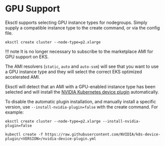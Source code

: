 # GPU Support

Eksctl supports selecting GPU instance types for nodegroups. Simply supply a
compatible instance type to the create command, or via the config file.

```
eksctl create cluster --node-type=p2.xlarge
```

!!! note
    It is no longer necessary to subscribe to the marketplace AMI for GPU support on EKS.

The AMI resolvers (`static`, `auto` and `auto-ssm`) will see that you want to use a
GPU instance type and they will select the correct EKS optimized accelerated AMI.

Eksctl will detect that an AMI with a GPU-enabled instance type has been selected and
will install the [NVIDIA Kubernetes device plugin](https://github.com/NVIDIA/k8s-device-plugin) automatically.

To disable the automatic plugin installation, and manually install a specific version,
use `--install-nvidia-plugin=false` with the create command. For example:

```
eksctl create cluster --node-type=p2.xlarge --install-nvidia-plugin=false

kubectl create -f https://raw.githubusercontent.com/NVIDIA/k8s-device-plugin/<VERSION>/nvidia-device-plugin.yml
```

